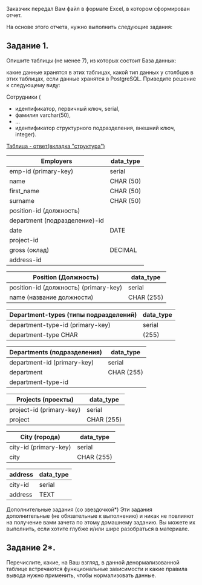 Заказчик передал Вам файл в формате Excel, в котором сформирован отчет.

На основе этого отчета, нужно выполнить следующие задания:

## Задание 1.
Опишите таблицы (не менее 7), из которых состоит База данных:

какие данные хранятся в этих таблицах,
какой тип данных у столбцов в этих таблицах, если данные хранятся в PostgreSQL.
Приведите решение к следующему виду:

Сотрудники (

* идентификатор, первичный ключ, serial,
* фамилия varchar(50),
* ...
* идентификатор структурного подразделения, внешний ключ, integer).

[Таблица - ответ(вкладка "структура")](https://github.com/RomanNikiforoff/devops-netology/blob/main/homeworks-files/hw-12-1-NR.xlsx)

Employers	           | data_type
---------------------|---------
emp-id  (primary-key)| serial
name                 | CHAR (50)
first_name	         | CHAR (50)
surname	             | CHAR (50)
position-id (должность)|	
department (подразделение)-id|
date | DATE
project-id |
gross (оклад) | DECIMAL
address-id |


Position (Должность) | data_type
---------------------|-----------
position-id (должность) (primary-key) |	serial
name (название должности)	| CHAR (255)

Department-types (типы подразделений)	| data_type
--------------------------------------|----------
department-type-id (primary-key) | serial
department-type	CHAR | (255)
	
Departments (подразделения)	| data_type
----------------------------|-----------
department-id (primary-key)	|serial
department	| CHAR (255)
department-type-id	|
	
Projects (проекты)	| data_type
--------------------|-----------
project-id (primary-key) | serial
project	| CHAR (255)
	
City (города)	| data_type
--------------|----------
city-id (primary-key)	| serial
city	| CHAR (255)
	
address | data_type
--------|----------
city-id	|serial
address	| TEXT






Дополнительные задания (со звездочкой*)
Эти задания дополнительные (не обязательные к выполнению) и никак не повлияют на получение вами зачета по этому домашнему заданию. Вы можете их выполнить, если хотите глубже и/или шире разобраться в материале.

## Задание 2*.
Перечислите, какие, на Ваш взгляд, в данной денормализованной таблице встречаются функциональные зависимости и какие правила вывода нужно применить, чтобы нормализовать данные.
